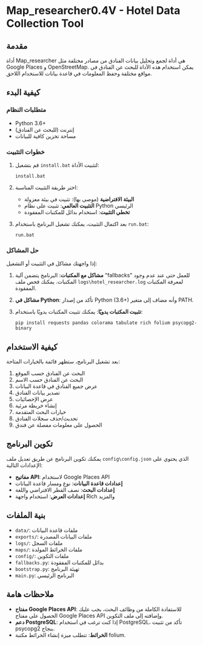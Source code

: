 # Map_researcher0.4V - Hotel Data Collection Tool

## مقدمة

أداة Map_researcher هي أداة لجمع وتحليل بيانات الفنادق من مصادر مختلفة مثل Google Places و OpenStreetMap. يمكن استخدام هذه الأداة للبحث عن الفنادق في مواقع مختلفة وحفظ المعلومات في قاعدة بيانات للاستخدام اللاحق.

## كيفية البدء

### متطلبات النظام
- Python 3.6+
- إنترنت (للبحث عن الفنادق)
- مساحة تخزين كافية للبيانات

### خطوات التثبيت

1. قم بتشغيل `install.bat` لتثبيت الأداة:
   ```
   install.bat
   ```

2. اختر طريقة التثبيت المناسبة:
   - **البيئة الافتراضية** (موصى بها): تثبيت في بيئة معزولة
   - **التثبيت العالمي**: تثبيت على نظام Python الرئيسي
   - **تخطي التثبيت**: استخدام بدائل للمكتبات المفقودة

3. بعد اكتمال التثبيت، يمكنك تشغيل البرنامج باستخدام `run.bat`:
   ```
   run.bat
   ```

### حل المشاكل

إذا واجهتك مشاكل في التثبيت أو التشغيل:

1. **مشاكل مع المكتبات**: البرنامج يتضمن آلية "fallbacks" للعمل حتى عند عدم وجود المكتبات. يمكنك فحص ملف `logs\hotel_researcher.log` لمعرفة المكتبات المفقودة.

2. **مشاكل في Python**: تأكد من إصدار Python (3.6+) وأنه مضاف إلى متغير PATH.

3. **تثبيت المكتبات يدويًا**: يمكنك تثبيت المكتبات يدويًا باستخدام:
   ```
   pip install requests pandas colorama tabulate rich folium psycopg2-binary
   ```

## كيفية الاستخدام

بعد تشغيل البرنامج، ستظهر قائمة بالخيارات المتاحة:

1. البحث عن الفنادق حسب الموقع
2. البحث عن الفنادق حسب الاسم
3. عرض جميع الفنادق في قاعدة البيانات
4. تصدير بيانات الفنادق
5. عرض الإحصائيات
6. إنشاء خريطة مرئية
7. خيارات البحث المتقدمة
8. تحديث/حذف سجلات الفنادق
9. الحصول على معلومات مفصلة عن فندق

## تكوين البرنامج

يمكنك تكوين البرنامج عن طريق تعديل ملف `config\config.json` الذي يحتوي على الإعدادات التالية:

- **مفاتيح API**: لاستخدام Google Places API
- **إعدادات قاعدة البيانات**: نوع ومسار قاعدة البيانات
- **إعدادات البحث**: نصف القطر الافتراضي واللغة
- **إعدادات العرض**: استخدام واجهة Rich والمزيد

## بنية الملفات

- `data/`: ملفات قاعدة البيانات
- `exports/`: ملفات البيانات المصدرة
- `logs/`: ملفات السجل
- `maps/`: ملفات الخرائط المولدة
- `config/`: ملفات التكوين
- `fallbacks.py`: بدائل للمكتبات المفقودة
- `bootstrap.py`: تهيئة البرنامج
- `main.py`: البرنامج الرئيسي

## ملاحظات هامة

- **مفتاح Google Places API**: للاستفادة الكاملة من وظائف البحث، يجب عليك الحصول على مفتاح Google Places API وإضافته إلى ملف التكوين.
- **دعم PostgreSQL**: إذا كنت ترغب في استخدام PostgreSQL، تأكد من تثبيت psycopg2 بنجاح.
- **الخرائط**: تتطلب ميزة إنشاء الخرائط مكتبة folium.


